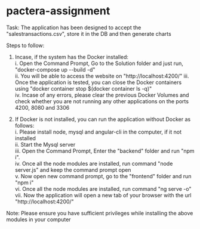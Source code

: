 # pactera-assignment

Task: The application has been designed to accept the "salestransactions.csv", store it in the DB and then generate charts

Steps to follow:
1. Incase, if the system has the Docker installed:   
	i. Open the Command Prompt, Go to the Solution folder and just run, "docker-compose up --build -d"   
	ii. You will be able to access the website on "http://localhost:4200/"
	iii. Once the application is tested, you can close the Docker containers using "docker container stop $(docker container ls -q)"  
	iv. Incase of any errors, please clear the previous Docker Volumes and check whether you are not running any other applications on the ports 4200, 8080 and 3306  
  
2. If Docker is not installed, you can run the application without Docker as follows:  
	i. Please install node, mysql and angular-cli in the computer, if it not installed  
	ii. Start the Mysql server  
	iii. Open the Command Prompt, Enter the "backend" folder and run "npm i".  
	iv. Once all the node modules are installed, run command "node server.js" and keep the command prompt open  
	v. Now open new command prompt, go to the "frontend" folder and run "npm i"  
	vi. Once all the node modules are installed, run command "ng serve -o"  
	vii. Now the application will open a new tab of your browser with the url "http://localhost:4200/"  
  
Note: Please ensure you have sufficient privileges while installing the above modules in your computer
